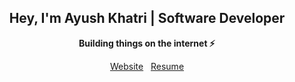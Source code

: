 <h2 align="center">Hey, I'm Ayush Khatri | Software Developer</h1>
<p align="center">
 <b> Building things on the internet ⚡</b>
  </p>
<p align="center">
  <a href="https://ayushkhatri.site">Website</a>
    &nbsp;
   <a href="https://ayush-khatrii.github.io/resume.pdf">Resume</a>
</p>

